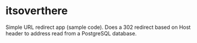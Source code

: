 # itsoverthere

Simple URL redirect app (sample code). Does a 302 redirect based on Host header to address read from a PostgreSQL database.

